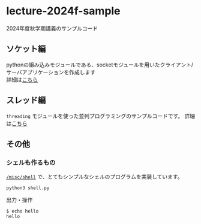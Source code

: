 # lecture-2024f-sample

2024年度秋学期講義のサンプルコード

## ソケット編

pythonの組み込みモジュールである、socketモジュールを用いたクライアント/サーバアプリケーションを作成します  
詳細は[こちら](./socket/README.md)

## スレッド編

`threading` モジュールを使った並列プログラミングのサンプルコードです。
詳細は[こちら](./thread/README.md)


## その他

### シェルも作るもの

[`/misc/shell`](./misc/shell/shell.py) で、とてもシンプルなシェルのプログラムを実装しています。

```
python3 shell.py
```

出力・操作

```
$ echo hello
hello
```
